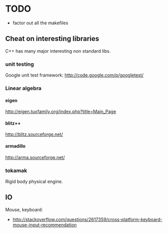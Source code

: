 # TODO

- factor out all the makefiles

## Cheat on interesting libraries

C++ has many major interesting non standard libs.

### unit testing

Google unit test framework: <http://code.google.com/p/googletest/>

### Linear algebra

#### eigen

<http://eigen.tuxfamily.org/index.php?title=Main_Page>

#### blitz++

<http://blitz.sourceforge.net/>

#### armadillo

<http://arma.sourceforge.net/>

### tokamak

Rigid body physical engine.

## IO

Mouse, keyboard:

- <http://stackoverflow.com/questions/2617359/cross-platform-keyboard-mouse-input-recommendation>
